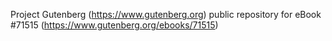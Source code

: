 Project Gutenberg (https://www.gutenberg.org) public repository
for eBook #71515 (https://www.gutenberg.org/ebooks/71515)
